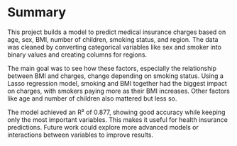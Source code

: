# Summary

This project builds a model to predict medical insurance charges based on age, sex, BMI, number of children, smoking status, and region. The data was cleaned by converting categorical variables like sex and smoker into binary values and creating columns for regions.

The main goal was to see how these factors, especially the relationship between BMI and charges, change depending on smoking status. Using a Lasso regression model, smoking and BMI together had the biggest impact on charges, with smokers paying more as their BMI increases. Other factors like age and number of children also mattered but less so.

The model achieved an R² of 0.877, showing good accuracy while keeping only the most important variables. This makes it useful for health insurance predictions. Future work could explore more advanced models or interactions between variables to improve results.
